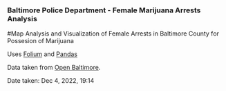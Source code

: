 ### Baltimore Police Department - Female Marijuana Arrests Analysis

#Map Analysis and Visualization of Female Arrests in Baltimore County for Possesion of Marijuana

Uses [Folium](https://python-visualization.github.io/folium/) and [Pandas](https://pandas.pydata.org/)


Data taken from [Open Baltimore](https://data.baltimorecity.gov/datasets/baltimore::bpd-arrests/explore?location=38.958098%2C-76.515650%2C8.00&showTable=true).

Date taken: Dec 4, 2022, 19:14

